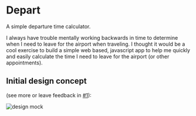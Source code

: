 # Depart

A simple departure time calculator.

I always have trouble mentally working backwards in time to determine when I need to leave for the airport when traveling. I thought it would be a cool exercise to build a simple web based, javascript app to help me quickly and easily calculate the time I need to leave for the airport (or other appointments).

## Initial design concept

(see more or leave feedback in [#1](https://github.com/jglovier/depart/issues/1)):

![design mock](https://cloud.githubusercontent.com/assets/1319791/8790719/15195128-2f1f-11e5-8f3a-1542c83f78da.png)
